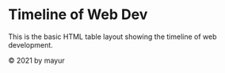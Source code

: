 <h1>Timeline of Web Dev</h1>
<p>This is the basic HTML table layout showing the timeline of web development.</p>


<footer>
<p>&copy 2021 by mayur</p>
</footer>
